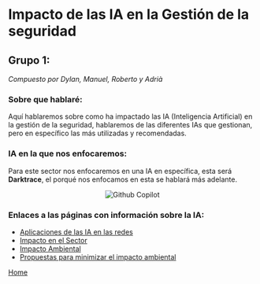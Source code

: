 # Impacto de las IA en la Gestión de la seguridad
## Grupo 1:
_Compuesto por Dylan, Manuel, Roberto y Adrià_


### Sobre que hablaré:
Aquí hablaremos sobre como ha impactado las IA (Inteligencia Artificial) en la gestión de la seguridad, hablaremos de las diferentes IAs que gestionan, pero en específico las más utilizadas y recomendadas.

### IA en la que nos enfocaremos:
Para este sector nos enfocaremos en una IA en específica, esta será **Darktrace**, el porqué nos enfocamos en esta se hablará más adelante.

<div align="center">
  <img src="[https://fossa.com/blog/content/images/size/w800h400/2021/07/copilot-2.png](https://www.consultancy.uk/illustrations/news/detail/2023-02-28-021053805-Cyber_firm_Darktrace_hires_EY_for_review_of_finances.jpg)" alt="Github Copilot">
</div>

### Enlaces a las páginas con información sobre la IA:
- [Aplicaciones de las IA en las redes](./aplicacionesIA2.md)
- [Impacto en el Sector](./impactoSector2.md)
- [Impacto Ambiental](./impactoAmbiental2.md)
- [Propuestas para minimizar el impacto ambiental](./minimizar2.md)

[Home](../../README.md)
